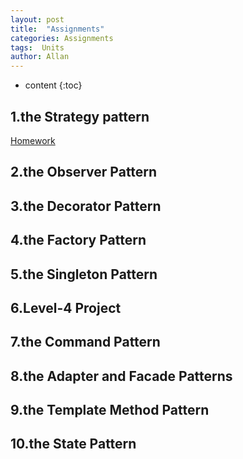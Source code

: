 ```yaml
---
layout: post
title:  "Assignments"
categories: Assignments
tags:  Units  
author: Allan
---
```


* content
{:toc}

## 1.the Strategy pattern
<A href="./../resources/Assignments/Strategy.Homework.docx">Homework</a>
## 2.the Observer Pattern
## 3.the Decorator Pattern
## 4.the Factory Pattern
## 5.the Singleton Pattern
## 6.Level-4 Project
## 7.the Command Pattern
## 8.the Adapter and Facade Patterns
## 9.the Template Method Pattern
## 10.the State Pattern
